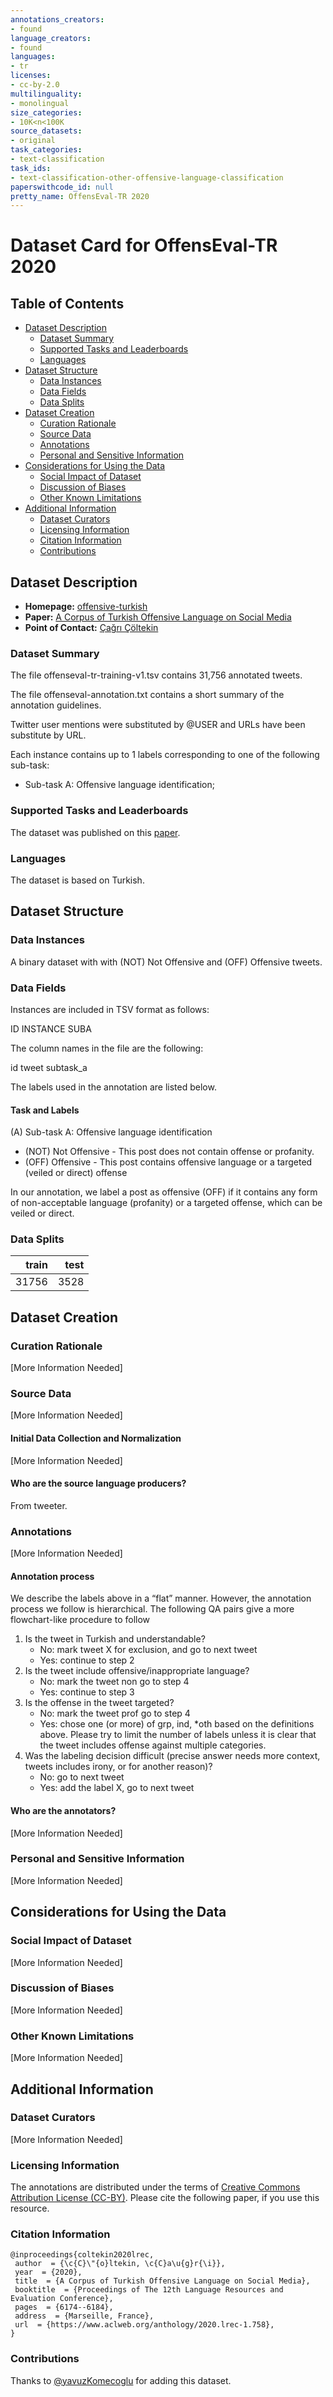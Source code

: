 ```yaml
---
annotations_creators:
- found
language_creators:
- found
languages:
- tr
licenses:
- cc-by-2.0
multilinguality:
- monolingual
size_categories:
- 10K<n<100K
source_datasets:
- original
task_categories:
- text-classification
task_ids:
- text-classification-other-offensive-language-classification
paperswithcode_id: null
pretty_name: OffensEval-TR 2020
---
```


# Dataset Card for OffensEval-TR 2020

## Table of Contents
- [Dataset Description](#dataset-description)
  - [Dataset Summary](#dataset-summary)
  - [Supported Tasks and Leaderboards](#supported-tasks-and-leaderboards)
  - [Languages](#languages)
- [Dataset Structure](#dataset-structure)
  - [Data Instances](#data-instances)
  - [Data Fields](#data-fields)
  - [Data Splits](#data-splits)
- [Dataset Creation](#dataset-creation)
  - [Curation Rationale](#curation-rationale)
  - [Source Data](#source-data)
  - [Annotations](#annotations)
  - [Personal and Sensitive Information](#personal-and-sensitive-information)
- [Considerations for Using the Data](#considerations-for-using-the-data)
  - [Social Impact of Dataset](#social-impact-of-dataset)
  - [Discussion of Biases](#discussion-of-biases)
  - [Other Known Limitations](#other-known-limitations)
- [Additional Information](#additional-information)
  - [Dataset Curators](#dataset-curators)
  - [Licensing Information](#licensing-information)
  - [Citation Information](#citation-information)
  - [Contributions](#contributions)

## Dataset Description

- **Homepage:** [offensive-turkish](https://coltekin.github.io/offensive-turkish/)
- **Paper:** [A Corpus of Turkish Offensive Language on Social Media](https://coltekin.github.io/offensive-turkish/troff.pdf)
- **Point of Contact:** [Çağrı Çöltekin](ccoltekin@sfs.uni-tuebingen.de)

### Dataset Summary

The file offenseval-tr-training-v1.tsv contains 31,756 annotated tweets. 

The file offenseval-annotation.txt contains a short summary of the annotation guidelines.

Twitter user mentions were substituted by @USER and URLs have been substitute by URL.

Each instance contains up to 1 labels corresponding to one of the following sub-task:

- Sub-task A: Offensive language identification; 

### Supported Tasks and Leaderboards

The dataset was published on this [paper](https://coltekin.github.io/offensive-turkish/troff.pdf). 

### Languages

The dataset is based on Turkish.

## Dataset Structure

### Data Instances

A binary dataset with with (NOT) Not Offensive and (OFF) Offensive tweets.  

### Data Fields

Instances are included in TSV format as follows:

ID	INSTANCE	SUBA

The column names in the file are the following:

id	tweet	subtask_a

The labels used in the annotation are listed below.

#### Task and Labels

(A) Sub-task A: Offensive language identification

- (NOT) Not Offensive - This post does not contain offense or profanity.
- (OFF) Offensive - This post contains offensive language or a targeted (veiled or direct) offense

In our annotation, we label a post as offensive (OFF) if it contains any form of non-acceptable language (profanity) or a targeted offense, which can be veiled or direct. 

### Data Splits

| train | test |
|------:|-----:|
| 31756 | 3528 |

## Dataset Creation

### Curation Rationale

[More Information Needed]

### Source Data

[More Information Needed]

#### Initial Data Collection and Normalization

[More Information Needed]

#### Who are the source language producers?

From tweeter.  

### Annotations

[More Information Needed]

#### Annotation process

We describe the labels above in a “flat” manner. However, the annotation process we follow is hierarchical. The following QA pairs give a more flowchart-like procedure to follow

1. Is the tweet in Turkish and understandable?
    * No: mark tweet X for exclusion, and go to next tweet
    * Yes: continue to step 2
2. Is the tweet include offensive/inappropriate language?
    * No: mark the tweet non go to step 4
    * Yes: continue to step 3
3. Is the offense in the tweet targeted?
    * No: mark the tweet prof go to step 4
    * Yes: chose one (or more) of grp, ind, *oth based on the definitions above. Please try to limit the number of labels unless it is clear that the tweet includes offense against multiple categories.
4. Was the labeling decision difficult (precise answer needs more context, tweets includes irony, or for another reason)?
    * No: go to next tweet
    * Yes: add the label X, go to next tweet


#### Who are the annotators?

[More Information Needed]

### Personal and Sensitive Information

[More Information Needed]

## Considerations for Using the Data

### Social Impact of Dataset

[More Information Needed]

### Discussion of Biases

[More Information Needed]

### Other Known Limitations

[More Information Needed]

## Additional Information

### Dataset Curators

[More Information Needed]

### Licensing Information

The annotations are distributed under the terms of [Creative Commons Attribution License (CC-BY)](https://creativecommons.org/licenses/by/2.0/). Please cite the following paper, if you use this resource.

### Citation Information

```
@inproceedings{coltekin2020lrec,
 author  = {\c{C}\"{o}ltekin, \c{C}a\u{g}r{\i}},
 year  = {2020},
 title  = {A Corpus of Turkish Offensive Language on Social Media},
 booktitle  = {Proceedings of The 12th Language Resources and Evaluation Conference},
 pages  = {6174--6184},
 address  = {Marseille, France},
 url  = {https://www.aclweb.org/anthology/2020.lrec-1.758},
}
```

### Contributions

Thanks to [@yavuzKomecoglu](https://github.com/yavuzKomecoglu) for adding this dataset.
